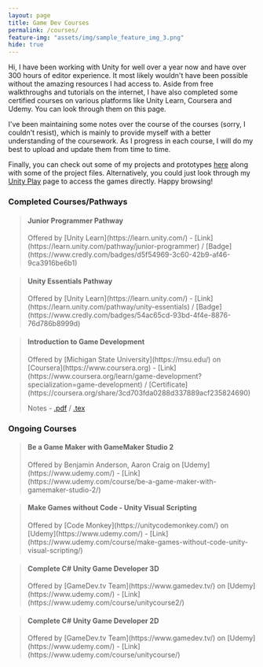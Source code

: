 ```yaml
---
layout: page
title: Game Dev Courses
permalink: /courses/
feature-img: "assets/img/sample_feature_img_3.png"
hide: true
---
```


Hi, I have been working with Unity for well over a year now and have over 300 hours of editor experience. It most likely wouldn't have been possible without the amazing resources I had access to. Aside from free walkthroughs and tutorials on the internet, I have also completed some certified courses on various platforms like Unity Learn, Coursera and Udemy. You can look through them on this page.

I've been maintaining some notes over the course of the courses (sorry, I couldn't resist), which is mainly to provide myself with a better understanding of the coursework. As I progress in each course, I will do my best to upload and update them from time to time.

Finally, you can check out some of my projects and prototypes [here](/gamedev/projects) along with some of the project files. Alternatively, you could just look through my [Unity Play](https://play.unity.com/u/nyx318) page to access the games directly. Happy browsing!

<h3>Completed Courses/Pathways</h3>

> <h4>Junior Programmer Pathway</h4>
> Offered by [Unity Learn](https://learn.unity.com/) - [Link](https://learn.unity.com/pathway/junior-programmer) / [Badge](https://www.credly.com/badges/d5f54969-3c60-42b9-af46-9ca3916be6b1)

> <h4>Unity Essentials Pathway</h4>
> Offered by [Unity Learn](https://learn.unity.com/) - [Link](https://learn.unity.com/pathway/unity-essentials) / [Badge](https://www.credly.com/badges/54ac65cd-93bd-4f4e-8876-76d786b8999d)

> <h4>Introduction to Game Development</h4>
> Offered by [Michigan State University](https://msu.edu/) on [Coursera](https://www.coursera.org) - [Link](https://www.coursera.org/learn/game-development?specialization=game-development) / [Certificate](https://coursera.org/share/3cd703fda0288d337889acf235824690)
>
> Notes - [.pdf](/gamedev/notes/gamedev_intro/intro_to_gamedev.pdf) / [.tex](https://github.com/omprabhu31/gamedev/blob/master/notes/gamedev_intro/intro_to_gamedev.tex)

<h3>Ongoing Courses</h3>

> <h4>Be a Game Maker with GameMaker Studio 2</h4>
> Offered by Benjamin Anderson, Aaron Craig on [Udemy](https://www.udemy.com/) - [Link](https://www.udemy.com/course/be-a-game-maker-with-gamemaker-studio-2/)

> <h4>Make Games without Code - Unity Visual Scripting</h4>
> Offered by [Code Monkey](https://unitycodemonkey.com/) on [Udemy](https://www.udemy.com/) - [Link](https://www.udemy.com/course/make-games-without-code-unity-visual-scripting/)

> <h4>Complete C# Unity Game Developer 3D</h4>
> Offered by [GameDev.tv Team](https://www.gamedev.tv/) on [Udemy](https://www.udemy.com/) - [Link](https://www.udemy.com/course/unitycourse2/)
  
> <h4>Complete C# Unity Game Developer 2D</h4>
> Offered by [GameDev.tv Team](https://www.gamedev.tv/) on [Udemy](https://www.udemy.com/) - [Link](https://www.udemy.com/course/unitycourse/)
